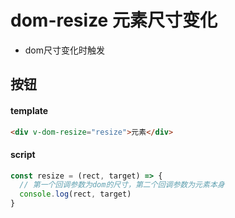 # dom-resize 元素尺寸变化

- dom尺寸变化时触发

## 按钮

#### template
```html
<div v-dom-resize="resize">元素</div>
```

#### script
```js
const resize = (rect, target) => {
  // 第一个回调参数为dom的尺寸，第二个回调参数为元素本身
  console.log(rect, target)
}
```
